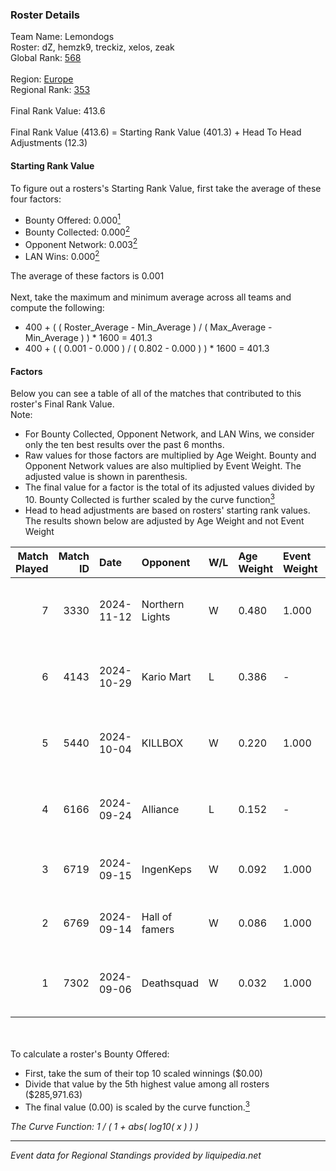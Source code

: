 ### Roster Details<br />
Team Name: Lemondogs<br />
Roster: dZ, hemzk9, treckiz, xelos, zeak<br />
Global Rank: [568](../../standings_global_2025_02_28.md)<br />
<br />
Region: [Europe]( ../../standings_europe_2025_02_28.md)<br />
Regional Rank: [353]( ../../standings_europe_2025_02_28.md)<br />
<br />
Final Rank Value:  413.6<br />
<br />
Final Rank Value (413.6) = Starting Rank Value (401.3) + Head To Head Adjustments (12.3)<br />

#### Starting Rank Value<br />
To figure out a rosters's Starting Rank Value, first take the average of these four factors:<br />
- Bounty Offered: 0.000[<sup>1</sup>](#table2)
- Bounty Collected: 0.000[<sup>2</sup>](#table1)
- Opponent Network: 0.003[<sup>2</sup>](#table1)
- LAN Wins: 0.000[<sup>2</sup>](#table1)

The average of these factors is 0.001<br />
<br />
Next, take the maximum and minimum average across all teams and compute the following:<br />
- 400 + ( ( Roster_Average - Min_Average ) / ( Max_Average - Min_Average ) ) * 1600 = 401.3
- 400 + ( ( 0.001 - 0.000 ) / ( 0.802 - 0.000 ) ) * 1600 = 401.3


#### Factors<br />
Below you can see a table of all of the matches that contributed to this roster's Final Rank Value.<br />
Note:<br />

- For Bounty Collected, Opponent Network, and LAN Wins, we consider only the ten best results over the past 6 months.
- Raw values for those factors are multiplied by Age Weight. Bounty and Opponent Network values are also multiplied by Event Weight. The adjusted value is shown in parenthesis.
- The final value for a factor is the total of its adjusted values divided by 10. Bounty Collected is further scaled by the curve function[<sup>3</sup>](#curveFunction)
- Head to head adjustments are based on rosters' starting rank values. The results shown below are adjusted by Age Weight and not Event Weight
<span id="table1"></span><br />


| Match Played | Match ID | Date       | Opponent        | W/L | Age Weight | Event Weight | Bounty Collected | Opponent Network | LAN Wins  | H2H Adj. | Roster                           |
| -: | -: | :- | :- | :- | :- | :- | :- | :- | :- | -: | :- |
|            7 |     3330 | 2024-11-12 | Northern Lights | W   | 0.480      | 1.000        | 0.000 (0.000)    | 0.042 (0.020)    | 0 (0.000) |     7.41 | dZ, hemzk9, treckiz, xelos, zeak |
|            6 |     4143 | 2024-10-29 | Kario Mart      | L   | 0.386      | -            | -                | -                | -         |    -2.50 | dZ, hemzk9, treckiz, xelos, zeak |
|            5 |     5440 | 2024-10-04 | KILLBOX         | W   | 0.220      | 1.000        | 0.000 (0.000)    | 0.022 (0.005)    | 0 (0.000) |     4.17 | dZ, hemzk9, treckiz, xelos, zeak |
|            4 |     6166 | 2024-09-24 | Alliance        | L   | 0.152      | -            | -                | -                | -         |    -0.08 | dZ, hemzk9, treckiz, xelos, zeak |
|            3 |     6719 | 2024-09-15 | IngenKeps       | W   | 0.092      | 1.000        | 0.000 (0.000)    | 0.004 (0.000)    | 0 (0.000) |     1.44 | dZ, otto, toshas, treckiz, zeak  |
|            2 |     6769 | 2024-09-14 | Hall of famers  | W   | 0.086      | 1.000        | 0.000 (0.000)    | 0.000 (0.000)    | 0 (0.000) |     1.35 | dZ, otto, toshas, treckiz, zeak  |
|            1 |     7302 | 2024-09-06 | Deathsquad      | W   | 0.032      | 1.000        | 0.000 (0.000)    | 0.013 (0.000)    | 0 (0.000) |     0.51 | dZ, hemzk9, treckiz, xelos, zeak |

<br />
<span id="table2"></span><br />
To calculate a roster's Bounty Offered:<br />

- First, take the sum of their top 10 scaled winnings ($0.00)
- Divide that value by the 5th highest value among all rosters ($285,971.63)
- The final value (0.00) is scaled by the curve function.[<sup>3</sup>](#curveFunction)

<span id="curveFunction"></span>_The Curve Function: 1 / ( 1 + abs( log10( x ) ) )_<br />

---
_Event data for Regional Standings provided by liquipedia.net_<br />
